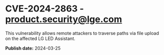 # CVE-2024-2863 - product.security@lge.com

This vulnerability allows remote attackers to traverse paths via file upload on the affected LG LED Assistant.

**Publish date:** 2024-03-25
